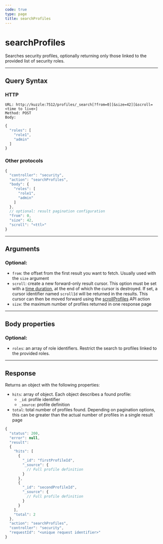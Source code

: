 ```yaml
---
code: true
type: page
title: searchProfiles
---
```


# searchProfiles



Searches security profiles, optionally returning only those linked to the provided list of security roles.

---

## Query Syntax

### HTTP

```http
URL: http://kuzzle:7512/profiles/_search[?from=0][&size=42][&scroll=<time to live>]
Method: POST
Body:
```

```js
{
  "roles": [
    "role1",
    "admin"
  ]
}
```

### Other protocols

```js
{
  "controller": "security",
  "action": "searchProfiles",
  "body": {
    "roles": [
      "role1",
      "admin"
    ]
  },
  // optional: result pagination configuration
  "from": 0,
  "size": 42,
  "scroll": "<ttl>"
}
```

---

## Arguments

### Optional:

- `from`: the offset from the first result you want to fetch. Usually used with the `size` argument
- `scroll`: create a new forward-only result cursor. This option must be set with a [time duration](https://www.elastic.co/guide/en/elasticsearch/reference/5.6/common-options.html#time-units), at the end of which the cursor is destroyed. If set, a cursor identifier named `scrollId` will be returned in the results. This cursor can then be moved forward using the [scrollProfiles](/core/1/api/controllers/security/scroll-profiles/) API action
- `size`: the maximum number of profiles returned in one response page

---

## Body properties

### Optional:

- `roles`: an array of role identifiers. Restrict the search to profiles linked to the provided roles.

---

## Response

Returns an object with the following properties:

- `hits`: array of object. Each object describes a found profile:
  - `_id`: profile identifier
  - `_source`: profile definition
- `total`: total number of profiles found. Depending on pagination options, this can be greater than the actual number of profiles in a single result page

```javascript
{
  "status": 200,
  "error": null,
  "result":
  {
    "hits": [
      {
        "_id": "firstProfileId",
        "_source": {
          // Full profile definition
        }
      },
      {
        "_id": "secondProfileId",
        "_source": {
          // Full profile definition
        }
      }
    ],
    "total": 2
  },
  "action": "searchProfiles",
  "controller": "security",
  "requestId": "<unique request identifier>"
}
```
